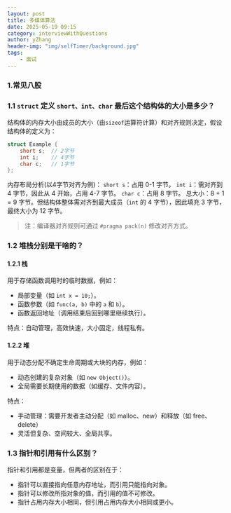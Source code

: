 ```yaml
---
layout: post
title: 多媒体算法
date: 2025-05-19 09:15
category: interviewWithQuestions
author: yZhang
header-img: "img/selfTimer/background.jpg"
tags: 
    - 面试
---
```


### 1.常见八股

### 1.1 ```struct``` 定义 ```short、int、char``` 最后这个结构体的大小是多少？

结构体的内存大小由成员的大小（由```sizeof```运算符计算）和对齐规则决定，假设结构体的定义为：

```c
struct Example {
    short s;  // 2字节
    int i;    // 4字节
    char c;   // 1字节
};
```

内存布局分析(以4字节对齐为例)：
```short s```：占用 0-1 字节。
```int i```：需对齐到 4 字节，因此从 4 开始，占用 4-7 字节。
```char c```：占用 8 字节。
总大小：8 + 1 = 9 字节。但结构体整体需对齐到最大成员（```int``` 的 4 字节），因此填充 3 字节，最终大小为 12 字节。

> 注：编译器对齐规则可通过 ```#pragma pack(n)``` 修改对齐方式。

### 1.2 堆栈分别是干啥的？

#### 1.2.1 栈

用于存储函数调用时的临时数据，例如：

- 局部变量（如 ```int x = 10;```）。
- 函数参数（如 ```func(a, b)``` 中的 ```a``` 和 ```b```）。
- 函数返回地址（调用结束后回到哪里继续执行）。

特点：自动管理，高效快速，大小固定，线程私有。

#### 1.2.2 堆

用于动态分配不确定生命周期或大块的内存，例如：

- 动态创建的复杂对象（如 ```new Object()```）。
- 全局需要长期使用的数据（如缓存、文件内容）。

特点：

- 手动管理：需要开发者主动分配（如 malloc、new）和释放（如 free、delete）
- 灵活但复杂、空间较大、全局共享。

### 1.3 指针和引用有什么区别？

指针和引用都是变量，但两者的区别在于：

- 指针可以直接指向任意内存地址，而引用只能指向对象。
- 指针可以修改所指对象的值，而引用的值不可修改。
- 指针占用内存大小相同，但引用占用内存大小相同或更小。
